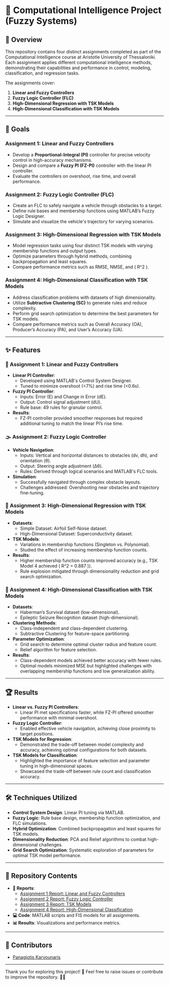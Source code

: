 # 🤖 Computational Intelligence Project (Fuzzy Systems)

## 📖 Overview
This repository contains four distinct assignments completed as part of the Computational Intelligence course at Aristotle University of Thessaloniki. Each assignment applies different computational intelligence methods, demonstrating their capabilities and performance in control, modeling, classification, and regression tasks.

The assignments cover:
1. **Linear and Fuzzy Controllers**
2. **Fuzzy Logic Controller (FLC)**
3. **High-Dimensional Regression with TSK Models**
4. **High-Dimensional Classification with TSK Models**

---

## 🎯 Goals

### Assignment 1: Linear and Fuzzy Controllers
- Develop a **Proportional-Integral (PI)** controller for precise velocity control in high-accuracy mechanisms.
- Design and compare a **Fuzzy PI (FZ-PI)** controller with the linear PI controller.
- Evaluate the controllers on overshoot, rise time, and overall performance.

### Assignment 2: Fuzzy Logic Controller (FLC)
- Create an FLC to safely navigate a vehicle through obstacles to a target.
- Define rule bases and membership functions using MATLAB’s Fuzzy Logic Designer.
- Simulate and visualize the vehicle's trajectory for varying scenarios.

### Assignment 3: High-Dimensional Regression with TSK Models
- Model regression tasks using four distinct TSK models with varying membership functions and output types.
- Optimize parameters through hybrid methods, combining backpropagation and least squares.
- Compare performance metrics such as RMSE, NMSE, and \( R^2 \).

### Assignment 4: High-Dimensional Classification with TSK Models
- Address classification problems with datasets of high dimensionality.
- Utilize **Subtractive Clustering (SC)** to generate rules and reduce complexity.
- Perform grid search optimization to determine the best parameters for TSK models.
- Compare performance metrics such as Overall Accuracy (OA), Producer’s Accuracy (PA), and User’s Accuracy (UA).

---

## ✨ Features

### 📐 Assignment 1: Linear and Fuzzy Controllers
- **Linear PI Controller**:
  - Developed using MATLAB's Control System Designer.
  - Tuned to minimize overshoot (<7%) and rise time (<0.6s).
- **Fuzzy PI Controller**:
  - Inputs: Error (E) and Change in Error (dE).
  - Output: Control signal adjustment (dU).
  - Rule base: 49 rules for granular control.
- **Results**:
  - FZ-PI controller provided smoother responses but required additional tuning to match the linear PI’s rise time.

### 🌫️ Assignment 2: Fuzzy Logic Controller
- **Vehicle Navigation**:
  - Inputs: Vertical and horizontal distances to obstacles (dv, dh), and orientation (θ).
  - Output: Steering angle adjustment (Δθ).
  - Rules: Derived through logical scenarios and MATLAB's FLC tools.
- **Simulation**:
  - Successfully navigated through complex obstacle layouts.
  - Challenges addressed: Overshooting near obstacles and trajectory fine-tuning.

### 🔢 Assignment 3: High-Dimensional Regression with TSK Models
- **Datasets**:
  - Simple Dataset: Airfoil Self-Noise dataset.
  - High-Dimensional Dataset: Superconductivity dataset.
- **TSK Models**:
  - Variations in membership functions (Singleton vs. Polynomial).
  - Studied the effect of increasing membership function counts.
- **Results**:
  - Higher membership function counts improved accuracy (e.g., TSK Model 4 achieved \( R^2 = 0.887 \)).
  - Rule explosion mitigated through dimensionality reduction and grid search optimization.

### 🧬 Assignment 4: High-Dimensional Classification with TSK Models
- **Datasets**:
  - Haberman’s Survival dataset (low-dimensional).
  - Epileptic Seizure Recognition dataset (high-dimensional).
- **Clustering Methods**:
  - Class-independent and class-dependent clustering.
  - Subtractive Clustering for feature-space partitioning.
- **Parameter Optimization**:
  - Grid search to determine optimal cluster radius and feature count.
  - Relief algorithm for feature selection.
- **Results**:
  - Class-dependent models achieved better accuracy with fewer rules.
  - Optimal models minimized MSE but highlighted challenges with overlapping membership functions and low generalization ability.

---

## 🏆 Results
- **Linear vs. Fuzzy PI Controllers**:
  - Linear PI met specifications faster, while FZ-PI offered smoother performance with minimal overshoot.
- **Fuzzy Logic Controller**:
  - Enabled effective vehicle navigation, achieving close proximity to target positions.
- **TSK Models for Regression**:
  - Demonstrated the trade-off between model complexity and accuracy, achieving optimal configurations for both datasets.
- **TSK Models for Classification**:
  - Highlighted the importance of feature selection and parameter tuning in high-dimensional spaces.
  - Showcased the trade-off between rule count and classification accuracy.

---

## 🛠️ Techniques Utilized
- **Control System Design**: Linear PI tuning via MATLAB.
- **Fuzzy Logic**: Rule base design, membership function optimization, and FLC simulations.
- **Hybrid Optimization**: Combined backpropagation and least squares for TSK models.
- **Dimensionality Reduction**: PCA and Relief algorithms to combat high-dimensional challenges.
- **Grid Search Optimization**: Systematic exploration of parameters for optimal TSK model performance.

---

## 📂 Repository Contents
- **📄 Reports**:
  - [Assignment 1 Report: Linear and Fuzzy Controllers](./1_Computational_Intelligence_Theoharis.pdf)
  - [Assignment 2 Report: Fuzzy Logic Controller](./2_Panagiotis_Karvounaris_10193.pdf)
  - [Assignment 3 Report: TSK Models](./3_Panagiotis_Karvounaris_10193.pdf)
  - [Assignment 4 Report: High-Dimensional Classification](./4_Panagiotis_Karvounaris_10193.pdf)
- **💻 Code**: MATLAB scripts and FIS models for all assignments.
- **📊 Results**: Visualizations and performance metrics.

---

## 🤝 Contributors
- [Panagiotis Karvounaris](https://github.com/karvounaris)

---

Thank you for exploring this project! 🌟 Feel free to raise issues or contribute to improve the repository. 🚀😊
